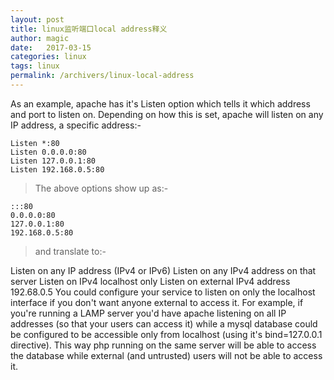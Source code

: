 ```yaml
---
layout: post
title: linux监听端口local address释义
author: magic
date:   2017-03-15
categories: linux
tags: linux
permalink: /archivers/linux-local-address
---
```

As an example, apache has it's Listen option which tells it which address and port to listen on. Depending on how this is set, apache will listen on any IP address, a specific address:-
```shell
Listen *:80
Listen 0.0.0.0:80
Listen 127.0.0.1:80
Listen 192.168.0.5:80
```

>The above options show up as:-

```shell
:::80
0.0.0.0:80
127.0.0.1:80
192.168.0.5:80
```

>and translate to:-

Listen on any IP address (IPv4 or IPv6)
Listen on any IPv4 address on that server
Listen on IPv4 localhost only
Listen on external IPv4 address 192.68.0.5
You could configure your service to listen on only the localhost interface if you don't want anyone external to access it. For example, if you're running a LAMP server you'd have apache listening on all IP addresses (so that your users can access it) while a mysql database could be configured to be accessible only from localhost (using it's bind=127.0.0.1 directive). This way php running on the same server will be able to access the database while external (and untrusted) users will not be able to access it.
